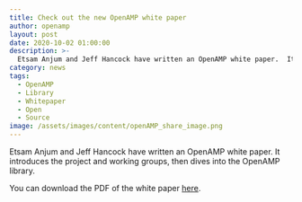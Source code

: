 ```yaml
---
title: Check out the new OpenAMP white paper
author: openamp
layout: post
date: 2020-10-02 01:00:00
description: >-
  Etsam Anjum and Jeff Hancock have written an OpenAMP white paper.  It introduces the project and working groups, then dives into the OpenAMP library.
category: news
tags:
  - OpenAMP
  - Library
  - Whitepaper
  - Open
  - Source
image: /assets/images/content/openAMP_share_image.png
---
```


Etsam Anjum and Jeff Hancock have written an OpenAMP white paper. It introduces the project and working groups, then dives into the OpenAMP library.

You can download the PDF of the white paper [here](/docs/whitepapers/Introduction_to_OpenAMPlib_v1.1a.pdf).
